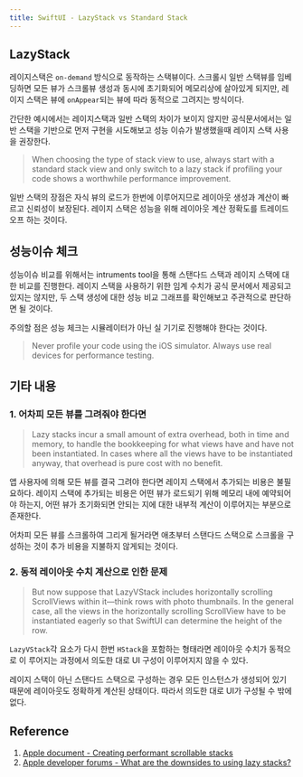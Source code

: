 ```yaml
---
title: SwiftUI - LazyStack vs Standard Stack
---
```


## LazyStack

레이지스택은 `on-demand` 방식으로 동작하는 스택뷰이다. 스크롤시 일반 스택뷰를 임베딩하면 모든 뷰가 스크롤뷰 생성과 동시에 초기화되어 메모리상에 살아있게 되지만, 레이지 스택은 뷰에 `onAppear`되는 뷰에 따라 동적으로 그려지는 방식이다.

간단한 예시에서는 레이지스택과 일반 스택의 차이가 보이지 않지만 공식문서에서는 일반 스택을 기반으로 먼저 구현을 시도해보고 성능 이슈가 발생했을때 레이지 스택 사용을 권장한다.

> When choosing the type of stack view to use, always start with a standard stack view and only switch to a lazy stack if profiling your code shows a worthwhile performance improvement.

일반 스택의 장점은 자식 뷰의 로드가 한번에 이루어지므로 레이아웃 생성과 계산이 빠르고 신뢰성이 보장된다. 레이지 스택은 성능을 위해 레이아웃 계산 정확도를 트레이드 오프 하는 것이다.

## 성능이슈 체크

성능이슈 비교를 위해서는 intruments tool을 통해 스탠다드 스택과 레이지 스택에 대한 비교를 진행한다. 레이지 스택을 사용하기 위한 임계 수치가 공식 문서에서 제공되고 있지는 않지만, 두 스택 생성에 대한 성능 비교 그래프를 확인해보고 주관적으로 판단하면 될 것이다.

주의할 점은 성능 체크는 시뮬레이터가 아닌 실 기기로 진행해야 한다는 것이다.

> Never profile your code using the iOS simulator. Always use real devices for performance testing.

## 기타 내용

### 1. 어차피 모든 뷰를 그려줘야 한다면

> Lazy stacks incur a small amount of extra overhead, both in time and memory, to handle the bookkeeping for what views have and have not been instantiated. In cases where all the views have to be instantiated anyway, that overhead is pure cost with no benefit.

앱 사용자에 의해 모든 뷰를 결국 그려야 한다면 레이지 스택에서 추가되는 비용은 불필요하다. 레이지 스택에 추가되는 비용은 어떤 뷰가 로드되기 위해 메모리 내에 예약되어야 하는지, 어떤 뷰가 초기화되면 안되는 지에 대한 내부적 계산이 이루어지는 부분으로 존재한다.

어차피 모든 뷰를 스크롤하여 그리게 될거라면 애초부터 스탠다드 스택으로 스크롤을 구성하는 것이 추가 비용을 지불하지 않게되는 것이다.

### 2. 동적 레이아웃 수치 계산으로 인한 문제

> But now suppose that LazyVStack includes horizontally scrolling ScrollViews within it—think rows with photo thumbnails. In the general case, all the views in the horizontally scrolling ScrollView have to be instantiated eagerly so that SwiftUI can determine the height of the row.

`LazyVStack`각 요소가 다시 한번 `HStack`을 포함하는 형태라면 레이아웃 수치가 동적으로 이 루어지는 과정에서 의도한 대로 UI 구성이 이루어지지 않을 수 있다.

레이지 스택이 아닌 스탠다드 스택으로 구성하는 경우 모든 인스턴스가 생성되어 있기 때문에 레이아웃도 정확하게 계산된 상태이다. 따라서 의도한 대로 UI가 구성될 수 밖에 없다.

## Reference

1. [Apple document - Creating performant scrollable stacks](https://developer.apple.com/documentation/swiftui/creating-performant-scrollable-stacks)
2. [Apple developer forums - What are the downsides to using lazy stacks?](https://developer.apple.com/forums/thread/651593)

